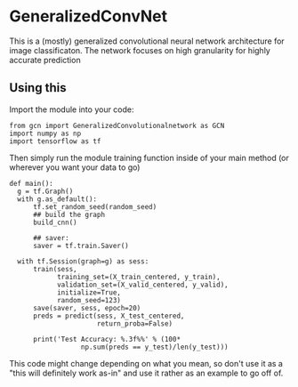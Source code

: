 # GeneralizedConvNet
This is a (mostly) generalized convolutional neural network architecture for image classificaton. The network focuses on high granularity for
highly accurate prediction

## Using this
Import the module into your code:
```
from gcn import GeneralizedConvolutionalnetwork as GCN
import numpy as np
import tensorflow as tf
```

Then simply run the module training function inside of your main method (or wherever you want your data to go)
```
def main():
  g = tf.Graph()
  with g.as_default():
      tf.set_random_seed(random_seed)
      ## build the graph
      build_cnn()

      ## saver:
      saver = tf.train.Saver()

  with tf.Session(graph=g) as sess:
      train(sess,
            training_set=(X_train_centered, y_train),
            validation_set=(X_valid_centered, y_valid),
            initialize=True,
            random_seed=123)
      save(saver, sess, epoch=20)
      preds = predict(sess, X_test_centered,
                      return_proba=False)

      print('Test Accuracy: %.3f%%' % (100*
                  np.sum(preds == y_test)/len(y_test)))
```

This code might change depending on what you mean, so don't use it as a "this will definitely work as-in" and use it rather as an example to go off of.
